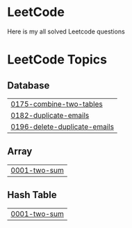 # LeetCode
Here is my all solved Leetcode questions

<!---LeetCode Topics Start-->
# LeetCode Topics
## Database
|  |
| ------- |
| [0175-combine-two-tables](https://github.com/khushilohar/LeetCode/tree/master/0175-combine-two-tables) |
| [0182-duplicate-emails](https://github.com/khushilohar/LeetCode/tree/master/0182-duplicate-emails) |
| [0196-delete-duplicate-emails](https://github.com/khushilohar/LeetCode/tree/master/0196-delete-duplicate-emails) |
## Array
|  |
| ------- |
| [0001-two-sum](https://github.com/khushilohar/LeetCode/tree/master/0001-two-sum) |
## Hash Table
|  |
| ------- |
| [0001-two-sum](https://github.com/khushilohar/LeetCode/tree/master/0001-two-sum) |
<!---LeetCode Topics End-->